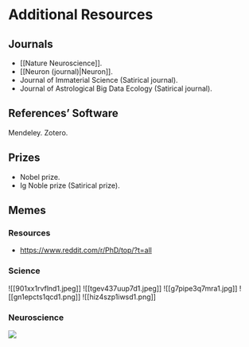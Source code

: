# Additional Resources

## Journals

- [[Nature Neuroscience]].
- [[Neuron (journal)|Neuron]].
- Journal of Immaterial Science (Satirical journal).
- Journal of Astrological Big Data Ecology (Satirical journal).

## References’ Software

Mendeley.
Zotero.

## Prizes

- Nobel prize.
- Ig Noble prize (Satirical prize).

## Memes
### Resources
+ https://www.reddit.com/r/PhD/top/?t=all
### Science
![[901xx1rvflnd1.jpeg]]
![[tgev437uup7d1.jpeg]]
![[g7pipe3q7mra1.jpg]]
![[gn1epcts1qcd1.png]]
![[hiz4szp1iwsd1.png]]
### Neuroscience

![](<2 - Source Material/Masters/attachments/Attachment 244.png>)